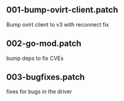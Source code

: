 ## 001-bump-ovirt-client.patch
Bump ovirt client to v3 with reconnect fix

## 002-go-mod.patch

bump deps to fix CVEs

## 003-bugfixes.patch

fixes for bugs in the driver
